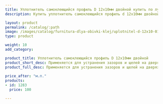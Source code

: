```yaml
---
title: Уплотнитель самоклеющийся профиль D 12х10мм двойной купить по лучшей цене с доставкой - Поролоныч
description: Купить уплотнитель самоклеющийся профиль d 12х10мм двойной в розницу с доставкой по Москве в интернет-магазине Поролоныча.

layout: product
permalink: /catalog/:path
image: /images/catalog/furnitura-dlya-obivki-klej/uplotnitel-d-12x10-01_1600w.jpg
type: product

weight: 10
add_category: 

product_title: Уплотнитель самоклеющийся профиль D 12х10мм двойной
product_short_desc: Применяется для устранения зазоров и щелей на дверях.
product_full_desc: Применяется для устранения зазоров и щелей на дверях.
        
price_after: "м.п."
products:
- id: 1283
  price: 100

---
```

